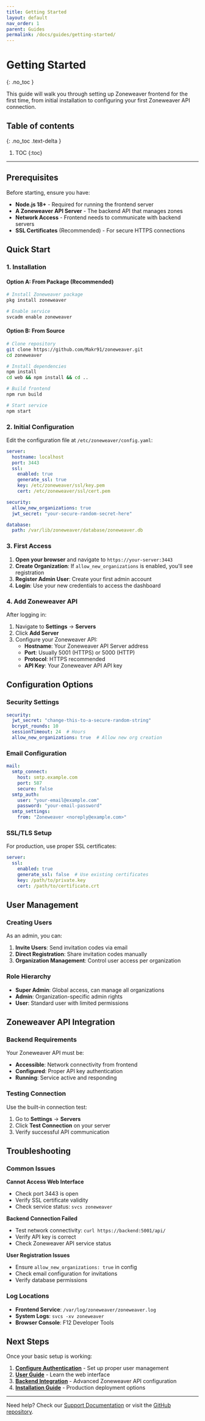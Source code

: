 ```yaml
---
title: Getting Started
layout: default
nav_order: 1
parent: Guides
permalink: /docs/guides/getting-started/
---
```


# Getting Started
{: .no_toc }

This guide will walk you through setting up Zoneweaver frontend for the first time, from initial installation to configuring your first Zoneweaver API connection.

## Table of contents
{: .no_toc .text-delta }

1. TOC
{:toc}

---

## Prerequisites

Before starting, ensure you have:

- **Node.js 18+** - Required for running the frontend server
- **A Zoneweaver API Server** - The backend API that manages zones
- **Network Access** - Frontend needs to communicate with backend servers
- **SSL Certificates** (Recommended) - For secure HTTPS connections

## Quick Start

### 1. Installation

#### Option A: From Package (Recommended)
```bash
# Install Zoneweaver package
pkg install zoneweaver

# Enable service
svcadm enable zoneweaver
```

#### Option B: From Source
```bash
# Clone repository
git clone https://github.com/Makr91/zoneweaver.git
cd zoneweaver

# Install dependencies
npm install
cd web && npm install && cd ..

# Build frontend
npm run build

# Start service
npm start
```

### 2. Initial Configuration

Edit the configuration file at `/etc/zoneweaver/config.yaml`:

```yaml
server:
  hostname: localhost
  port: 3443
  ssl:
    enabled: true
    generate_ssl: true
    key: /etc/zoneweaver/ssl/key.pem
    cert: /etc/zoneweaver/ssl/cert.pem

security:
  allow_new_organizations: true
  jwt_secret: "your-secure-random-secret-here"

database:
  path: /var/lib/zoneweaver/database/zoneweaver.db
```

### 3. First Access

1. **Open your browser** and navigate to `https://your-server:3443`
2. **Create Organization**: If `allow_new_organizations` is enabled, you'll see registration
3. **Register Admin User**: Create your first admin account
4. **Login**: Use your new credentials to access the dashboard

### 4. Add Zoneweaver API

After logging in:

1. Navigate to **Settings** → **Servers**
2. Click **Add Server**
3. Configure your Zoneweaver API:
   - **Hostname**: Your Zoneweaver API Server address
   - **Port**: Usually 5001 (HTTPS) or 5000 (HTTP)  
   - **Protocol**: HTTPS recommended
   - **API Key**: Your Zoneweaver API API key

## Configuration Options

### Security Settings

```yaml
security:
  jwt_secret: "change-this-to-a-secure-random-string"
  bcrypt_rounds: 10
  sessionTimeout: 24  # Hours
  allow_new_organizations: true  # Allow new org creation
```

### Email Configuration

```yaml
mail:
  smtp_connect:
    host: smtp.example.com
    port: 587
    secure: false
  smtp_auth:
    user: "your-email@example.com"
    password: "your-email-password"
  smtp_settings:
    from: "Zoneweaver <noreply@example.com>"
```

### SSL/TLS Setup

For production, use proper SSL certificates:

```yaml
server:
  ssl:
    enabled: true
    generate_ssl: false  # Use existing certificates
    key: /path/to/private.key
    cert: /path/to/certificate.crt
```

## User Management

### Creating Users

As an admin, you can:

1. **Invite Users**: Send invitation codes via email
2. **Direct Registration**: Share invitation codes manually
3. **Organization Management**: Control user access per organization

### Role Hierarchy

- **Super Admin**: Global access, can manage all organizations
- **Admin**: Organization-specific admin rights
- **User**: Standard user with limited permissions

## Zoneweaver API Integration

### Backend Requirements

Your Zoneweaver API must be:
- **Accessible**: Network connectivity from frontend
- **Configured**: Proper API key authentication
- **Running**: Service active and responding

### Testing Connection

Use the built-in connection test:
1. Go to **Settings** → **Servers**
2. Click **Test Connection** on your server
3. Verify successful API communication

## Troubleshooting

### Common Issues

**Cannot Access Web Interface**
- Check port 3443 is open
- Verify SSL certificate validity
- Check service status: `svcs zoneweaver`

**Backend Connection Failed**
- Test network connectivity: `curl https://backend:5001/api/`
- Verify API key is correct
- Check Zoneweaver API service status

**User Registration Issues**
- Ensure `allow_new_organizations: true` in config
- Check email configuration for invitations
- Verify database permissions

### Log Locations

- **Frontend Service**: `/var/log/zoneweaver/zoneweaver.log`
- **System Logs**: `svcs -xv zoneweaver`
- **Browser Console**: F12 Developer Tools

## Next Steps

Once your basic setup is working:

1. **[Configure Authentication](authentication/)** - Set up proper user management
2. **[User Guide](../user-guide/)** - Learn the web interface
3. **[Backend Integration](backend-integration/)** - Advanced Zoneweaver API configuration
4. **[Installation Guide](installation/)** - Production deployment options

---

Need help? Check our [Support Documentation](../support/) or visit the [GitHub repository](https://github.com/Makr91/zoneweaver).
